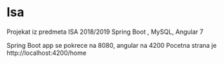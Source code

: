 # Isa

Projekat iz predmeta ISA 2018/2019
Spring Boot , MySQL, Angular 7

Spring Boot app se pokrece na 8080, angular na 4200
Pocetna strana je http://localhost:4200/home
